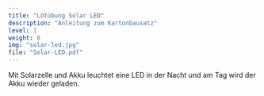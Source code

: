 ```yaml
---
title: "Lötübung Solar LED"
description: "Anleitung zum Kartonbausatz"
level: 1
weight: 8
img: "solar-led.jpg"
file: "Solar-LED.pdf"
---
```


Mit Solarzelle und Akku leuchtet eine LED in der Nacht und am Tag wird der Akku wieder geladen.